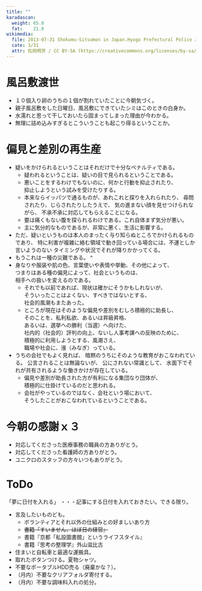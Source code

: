 ```yaml
---
title: ""
karadascan:
  weight: 65.0
  fat:    21.8
wikimedia:
  file: 2013-07-31 Shokumu-Sitsumon in Japan.Hyogo Prefectural Police 兵庫県警警察官による職務質問 DSCF4094.jpg
  cate: 3/31
  attr: 松岡明芳 / CC BY-SA (https://creativecommons.org/licenses/by-sa/4.0)
---
```


# 風呂敷渡世

* １０個入り卵のうちの１個が割れていたことに今朝気づく。
* 親子風呂敷をした日曜日、風呂敷にできていたシミはこのときの白身か。
* 水濡れと思って干しておいたら固まってしまった理由が今わかる。
* 無理に詰め込みすぎるとこういうことも起こり得るということか。


# 偏見と差別の再生産

* 疑いをかけられるということはそれだけで十分なペナルティである。
  * 疑われるということは、疑いの目で見られるということである。  
  * 悪いことをするわけでもないのに、何かと行動を抑止されたり、  
    抑止しようという試みを受けたりする。
  * 本来ならイッパツで通るものが、あれこれと探りを入れられたり、
    尋問されたり、じらされたりしたうえで、
	気の進まない顔を見せつけられながら、
	不承不承に対応してもらえることになる。
  * 要は痛くもない腹を探られるわけである。これ自体まず気分が悪い。
  * 主に気分的なものであるが、非常に悪く、生活に影響する。
* ただ、疑いというものは本人のまったく与り知らぬところでかけられるものであり、
  特に利害が複雑に絡む領域で動き回っている場合には、不運としか言いようのない
  タイミングや状況でそれが降りかかってくる。
* もうこれは一種の災難である。
^
* 身なりや服装や肌の色、言葉使いや表情や挙動、その他によって、  
  つまりはある種の偏見によって、社会というものは、  
  相手への扱いを変えるのである。
  * それでも以前であれば、現状は確かにそうかもしれないが、  
    そういったことはよくない、すべきではないとする、  
	社会的風潮もまたあった。
  * ところが現在はそのような偏見や差別をむしろ積極的に助長し、  
    そのことを、私利私欲、あるいは昇級昇格、  
	あるいは、選挙への勝利（当選）へ向けた、  
	社内的（社会的）評判の向上、ないし人事考課への反映のために、  
	積極的に利用しようとする、風潮さえ、  
	職場や社会に、漲（みなぎ）っている。
* うちの会社でもよく見れば、
  暗黙のうちにそのような教育がおこなわれている。
  公言されることは無論ないが、
  公にされない常識として、
  水面下でそれが共有されるような働きかけが存在している。
  * 偏見や差別が助長された方が有利になる集団なり団体が、  
    積極的に仕掛けているのだと思われる。
  * 会社がやっているのではなく、会社という場において、  
    そうしたことがおこなわれているということである。


# 今朝の感謝ｘ３

* 対応してくださった医療事務の職員の方ありがとう。
* 対応してくださった看護師の方ありがとう。
* ユニクロのスタッフの方々いつもありがとう。



# ToDo

「夢に日付を入れる」
・・・記事にする日付を入れておきたい。できる限り。


* 言及したいものども。
  * ボランティアとそれ以外の仕組みとの好ましいあり方
  * ~~書籍『すいません、ほぼ日の経営』~~
  * 書籍『京都「私設圖書館」というライフスタイル』
  * 書籍『思考の整理学』外山滋比古
* 住まいと自転車と最適な運搬具。
* 取れたボタンつける。夏物シャツ。
* 不要なポータブルHDD売る（廃棄かな？）。
* （月内）不要なクリアフォルダ寄付する。
* （月内）不要な調味料入れの処分。

